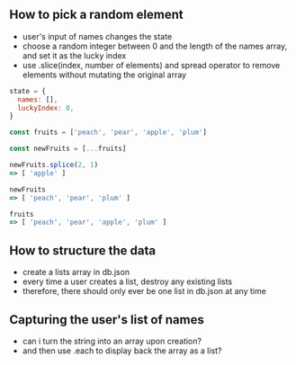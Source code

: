 ## How to pick a random element
- user's input of names changes the state
- choose a random integer between 0 and the length of the names array, and set it as the lucky index
- use .slice(index, number of elements) and spread operator to remove elements without mutating the original array

```javascript
state = {
  names: [],
  luckyIndex: 0,
}
```

```javascript
const fruits = ['peach', 'pear', 'apple', 'plum']

const newFruits = [...fruits]

newFruits.splice(2, 1)
=> [ 'apple' ]

newFruits
=> [ 'peach', 'pear', 'plum' ]

fruits
=> [ 'peach', 'pear', 'apple', 'plum' ]
```

## How to structure the data
- create a lists array in db.json
- every time a user creates a list, destroy any existing lists
- therefore, there should only ever be one list in db.json at any time

## Capturing the user's list of names
- can i turn the string into an array upon creation?
- and then use .each to display back the array as a list? 